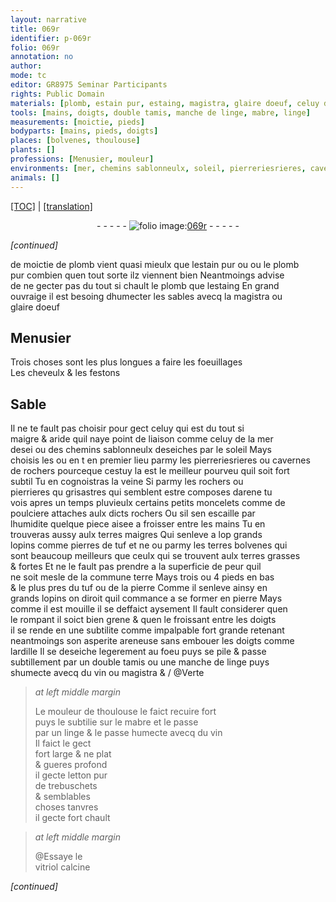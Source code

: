 ```yaml
---
layout: narrative
title: 069r
identifier: p-069r
folio: 069r
annotation: no
author:
mode: tc
editor: GR8975 Seminar Participants
rights: Public Domain
materials: [plomb, estain pur, estaing, magistra, glaire doeuf, celuy de la mer, des chemins sablonneulx deseiches par le soleil, arene, terres maigres, pierres de tuf, terres bolvenes, terres grasses & fortes, commune terre, tuf, pierre, areneuse, embouer, ardille, linge, vin, mabre, letton pur de trebuschets, vitriol calcine]
tools: [mains, doigts, double tamis, manche de linge, mabre, linge]
measurements: [moictie, pieds]
bodyparts: [mains, pieds, doigts]
places: [bolvenes, thoulouse]
plants: []
professions: [Menusier, mouleur]
environments: [mer, chemins sablonneulx, soleil, pierreriesrieres, cavernes de rochers, rochers, pierrieres qu grisastres, apres un temps pluvieulx]
animals: []
---
```


 <p><a href="{{ site.baseurl }}/diplomatic/">[TOC]</a> | <a href="{{ site.baseurl }}/texts/p-069r_tl/" target="_blank">[translation]</a></p><div class="folio" align="center">- - - - - <a href="http://gallica.bnf.fr/ark:/12148/btv1b10500001g/f143.image" target="_blank"><img src="https://cu-mkp.github.io/2017-workshop-edition/assets/photo-icon.png" alt="folio image: " style="display:inline-block; margin-bottom:-3px;"/>069r</a> - - - - - </div>  
 
*[continued]*
  
 de <span class="ms">moictie</span> de <span class="m">plomb</span> vient quasi mieulx que l<span class="m">estain <span class="del">pur</span> </span><span class="del"><span class="add">ou</span></span> ou le <span class="m">plomb</span><br/> pur combien quen tout sorte ilz viennent bien Neantmoings advise<br/> de ne gecter pas du tout si chault le <span class="m">plomb</span> que l<span class="m">estaing</span> En grand<br/> ouvraige il est besoing dhumecter les sables avecq la <span class="m">magistra</span> ou<br/> <span class="m">glaire doeuf</span>
 
 
  

## <span class="pro">Menusier</span>

 
Trois choses sont les plus longues a faire les foeuillages<br/> Les cheveulx & les festons
 
 
  

## Sable

 
Il ne te fault pas choisir pour gect celuy qui est du tout si<br/> maigre & aride quil naye point de liaison co<span class="exp">mm</span>e <span class="m">celuy de la <span class="env">mer</span></span><br/> <span class="del">desei</span> ou <span class="m">des <span class="env">chemins sablonneulx</span> deseiches par le <span class="env">soleil</span></span> Mays<br/> <span class="add">choisis</span> les <span class="del">ou en t</span> en premier lieu parmy les <span class="env">pier<span class="del">reries</span>rieres</span> ou <span class="env">cavernes<br/> de rochers</span> pourceque cestuy la est le meilleur pourveu quil soit fort <br/> subtil Tu en cognoistras la veine Si parmy les <span class="env">rochers</span> ou<br/> <span class="env">pierrieres <span class="del">qu</span> grisastres</span> qui semblent estre composes d<span class="m">arene</span> tu<br/> vois <span class="env"><span class="tmp">apres un temps pluvieulx</span></span> certains petits moncelets co<span class="exp">mm</span>e de<br/> poulciere attaches aulx dicts <span class="env">rochers</span> Ou sil sen escaille par<br/> lhumidite quelque piece aisee a froisser entre les <span class="tl"><span class="bp">mains</span></span> Tu en<br/> trouveras aussy aulx <span class="m">terres maigres</span> Qui senleve a <span class="del">lop</span> grands<br/> lopins co<span class="exp">mm</span>e <span class="m">pierres de tuf</span> <span class="del">et ne</span> ou parmy les <span class="m">terres <span class="pl">bolvenes</span></span> qui<br/> sont beaucoup meilleurs que ceulx qui se trouvent aulx <span class="m">terres grasses<br/> & fortes</span> Et ne le fault pas prendre a la superficie de peur quil<br/> ne soit mesle de la <span class="m">commune terre</span> Mays trois ou 4 <span class="ms"><span class="bp">pieds</span></span> en bas<br/> & le plus pres du <span class="m">tuf</span> ou de la <span class="m">pierre</span> Comme il senleve ainsy en<br/> grands lopins on diroit quil commance a se former en pierre Mays<br/> co<span class="exp">mm</span>e il est mouille il se deffaict aysem<span class="exp">ent</span> Il fault considerer quen<br/> le rompant il soict bien grene & quen le froissant entre les <span class="tl"><span class="bp">doigts</span></span><br/> il se rende en une subtilite <span class="del">co<span class="exp">mm</span>e impalpable</span> fort grande retenant<br/> neantmoings son asperite <span class="m">areneuse</span> sans <span class="m">embouer</span> les <span class="tl"><span class="bp">doigts</span></span> co<span class="exp">mm</span>e<br/> l<span class="m">ardille</span> Il se deseiche legerem<span class="exp">ent</span> au foeu puys se pile & passe<br/> subtillem<span class="exp">ent</span> par un <span class="tl">double tamis</span> ou une <span class="tl">manche de <span class="m">linge</span></span> puys<br/> shumecte avecq du <span class="m">vin</span> ou <span class="m">magistra</span> & / @Verte
 
> *at left middle margin*
> 
> 
>   Le <span class="pro">mouleur</span> de <span class="pl">th<span class="exp">ou</span>l<span class="exp">ous</span>e</span> le faict recuire fort<br/> puys le subtilie sur le <span class="tl"><span class="m">mabre</span></span> et le passe<br/> par un <span class="tl"><span class="m">linge</span></span> & le <span class="del">passe</span> humecte avecq du <span class="m">vin</span><br/> Il faict le gect<br/> fort large & <span class="del">ne</span> plat<br/> & gueres profond<br/> il gecte <span class="m">letton pur<br/> de trebuschets</span><br/> & semblables<br/> choses tanvres<br/> il gecte fort chault
 
> *at left middle margin*
> 
> 
>   @Essaye le<br/> <span class="m">vitriol calcine</span> 
 
*[continued]*
 
 